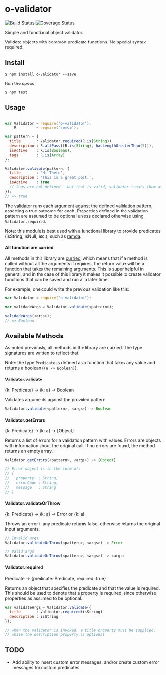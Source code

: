 # o-validator

[![Build Status][travis-image]][travis-url] [![Coverage Status][coveralls-image]][coveralls-url]

Simple and functional object validator.

Validate objects with common predicate functions. No special syntax required.

## Install

```
$ npm install o-validator --save
```

Run the specs

```
$ npm test
```

## Usage

```js

var Validator = require('o-validator'),
    R         = require('ramda');

var pattern = {
  title       : Validator.required(R.is(String))
  description : R.allPass([R.is(String), hasLengthGreaterThan(5)]),
  isActive    : R.is(Boolean),
  tags        : R.is(Array)
};

Validator.validate(pattern, {
  title       : 'Hi There',
  description : 'This is a great post.',
  isActive    : true
  // tags are not defined - but that is valid, validator treats them as optional
});
// => true
```

The validator runs each argument against the defined validation pattern, asserting a true outcome for each. Properties defined in the validation pattern are assumed to be optional unless declared otherwise using `Validator.required`.

Note: this module is best used with a functional library to provide predicates (isString, isNull, etc.), such as [ramda](https://github.com/ramda/ramda).


#### All function are curried

All methods in this library are [curried](http://en.wikipedia.org/wiki/Currying), which means that if a method is called without all the arguments it requires, the return value will be a function that takes the remaining arguments. This is super helpful in general, and in the case of this library it makes it possible to create validator functions that can be saved and run at a later time.

For example, one could write the previous validation like this:

```js
var Validator = require('o-validator');

var validadeArgs = Validator.validate(<pattern>);

validadeArgs(<args>);
// => Boolean
```

## Available Methods

As noted previously, all methods in the library are curried. The type signatures are written to reflect that.

Note: the type `Predicate` is defined as a function that takes any value and returns a boolean (`(a -> Boolean)`).


#### Validator.validate

{k: Predicate} -> {k: a} -> Boolean

Validates arguments against the provided pattern.
```js
Validator.validate(<pattern>, <args>) -> Boolean
```


#### Validator.getErrors

{k: Predicate} -> {k: a} -> [Object]

Returns a list of errors for a validation pattern with values. Errors are objects with information about the original call. If no errors are found, the method returns an empty array.
```js
Validator.getErrors(<pattern>, <args>) -> [Object]

// Error object is in the form of:
// {
//   property  : String,
//   errorCode : String,
//   message   : String
// }
```


#### Validator.validateOrThrow

{k: Predicate} -> {k: a} -> Error or {k: a}

Throws an error if any predicate returns false, otherwise returns the original input arguments.
```js
// Invalid args
Validator.validateOrThrow(<pattern>, <args>) -> Error

// Valid args
Validator.validateOrThrow(<pattern>, <args>) -> <args>
```


#### Validator.required

Predicate -> {predicate: Predicate, required: true}

Returns an object that specifies the predicate and that the value is required. This should be used to denote that a property is required, since otherwise properties as assumed to be optional.
```js
var validateArgs = Validator.validate({
  title       : Validator.required(isString)
  description : isString
});

// when the validator is invoked, a title property must be supplied,
// while the description property is optional
```


## TODO

* Add ability to insert custom error messages, and/or create custom error messages for custom predicates.

[travis-image]: https://travis-ci.org/TGOlson/o-validator.svg?branch=master
[travis-url]: https://travis-ci.org/TGOlson/o-validator

[coveralls-image]: https://coveralls.io/repos/TGOlson/o-validator/badge.svg?branch=master
[coveralls-url]: https://coveralls.io/r/TGOlson/o-validator?branch=master
